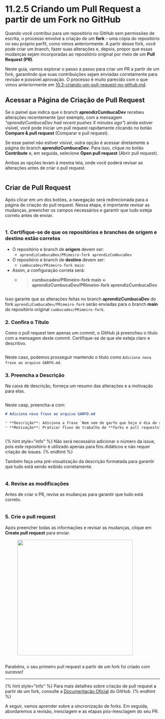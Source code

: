 # 11.2.5 Criando um Pull Request a partir de um Fork no GitHub

Quando você contribui para um repositório no GitHub sem permissões de escrita, o processo envolve a criação de um **fork** – uma cópia do repositório no seu próprio perfil, como vimos anteriormente. A partir desse fork, você pode criar um branch, fazer suas alterações e, depois, propor que essas mudanças sejam incorporadas ao repositório original por meio de um **Pull Request (PR)**.

Neste guia, vamos explorar o passo a passo para criar um PR a partir de um fork, garantindo que suas contribuições sejam enviadas corretamente para revisão e possível aprovação. O processo é muito parecido com o que vimos anteriormente em [10.3-criando-um-pull-request-no-github.md](../../10.-pull-requests-no-github/10.3-criando-um-pull-request-no-github.md "mention").

## Acessar a Página de Criação de Pull Request <a href="#criando-sua-primeira-issue" id="criando-sua-primeira-issue"></a>

Se o painel que indica que o branch **aprendizCumbucaDev** recebeu alterações recentemente (por exemplo, com a mensagem _"aprendizCumbucaDev had recent pushes X minutes ago"_) ainda estiver visível, você pode iniciar um pull request rapidamente clicando no botão **Compare & pull request** (Comparar e pull request).

Se esse painel não estiver visível, outra opção é acessar diretamente a página do branch **aprendizCumbucaDev**. Para isso, clique no botão **Contribute** e, em seguida, selecione **Open pull request** (Abrir pull request).

Ambas as opções levam à mesma tela, onde você poderá revisar as alterações antes de criar o pull request.

<figure><img src="../../.gitbook/assets/184 PR fork - upstream.png" alt=""><figcaption></figcaption></figure>

## Criar de Pull Request <a href="#criando-sua-primeira-issue" id="criando-sua-primeira-issue"></a>

Após clicar em um dos botões, a navegação será redirecionada para a página de criação do pull request. Nessa etapa, é importante revisar as mudanças, preencher os campos necessários e garantir que tudo esteja correto antes de enviar.

<figure><img src="../../.gitbook/assets/ebook images (1500 x 2000 px) (3).png" alt=""><figcaption></figcaption></figure>

### 1. Certifique-se de que os repositórios e branches de origem e destino estão corretos

* O repositório e branch de **origem** devem ser:&#x20;
  * `aprendizCumbucaDev/PRimeiro-fork aprendizCumbucaDev`&#x20;
* O repositório e branch de **destino** devem ser:&#x20;
  * `cumbucadev/PRimeiro-fork main`:&#x20;
* Assim, a configuração correta será:
  * > **cumbucadev/PRimeiro-fork main ← aprendizCumbucaDev/PRimeiro-fork aprendizCumbucaDev**&#x20;

<figure><img src="../../.gitbook/assets/185 PR fork - upstream 2.png" alt=""><figcaption></figcaption></figure>

Isso garante que as alterações feitas no branch **aprendizCumbucaDev** do fork `aprendizCumbucaDev/PRimeiro-fork` serão enviadas para o branch **main** do repositório original `cumbucadev/PRimeiro-fork`.

### 2. Confira o Título

Como o pull request tem apenas um commit, o GitHub já preencheu o título com a mensagem deste commit. Certifique-se de que ele esteja claro e descritivo.

<figure><img src="../../.gitbook/assets/186 PR fork - upstream 3.png" alt=""><figcaption></figcaption></figure>

Neste caso, podemos prosseguir mantendo o título como `Adiciona nova frase ao arquivo GARFO.md`.

### 3. Preencha a Descrição

Na caixa de descrição, forneça um resumo das alterações e a motivação para elas.

<figure><img src="../../.gitbook/assets/187 PR fork - upstream 4.png" alt=""><figcaption></figcaption></figure>

Neste casp, preencha-a com:

```markdown
# Adiciona nova frase ao arquivo GARFO.md

* **Descrição**: Adiciona a frase `Nem vem de garfo que hoje é dia de sopa.` ao arquivo **GARFO.md**.
* **Motivação**: Praticar fluxo de trabalho de **forks e pull requests**.
```

<figure><img src="../../.gitbook/assets/188 PR fork - upstream 5.png" alt=""><figcaption></figcaption></figure>

{% hint style="info" %}
Não será necessário adicionar o número da issue, pois este repositório é utilizado apenas para fins didáticos e não requer criação de issues.
{% endhint %}

Também faça uma pré-visualização da descrição formatada para garantir que tudo está sendo exibido corretamente.

<figure><img src="../../.gitbook/assets/189 PR fork - upstream 6.png" alt=""><figcaption></figcaption></figure>

### 4. Revise as modificações

Antes de criar o PR, revise as mudanças para garantir que tudo está correto.

<figure><img src="../../.gitbook/assets/190 PR fork - upstream 7.png" alt=""><figcaption></figcaption></figure>

### 5. Crie o pull request

Após preencher todas as informações e revisar as mudanças, clique em **Create pull request** para enviar.

<figure><img src="../../.gitbook/assets/image.png" alt="" width="375"><figcaption></figcaption></figure>

<figure><img src="../../.gitbook/assets/8 PR fork - upstream 3.png" alt=""><figcaption></figcaption></figure>

Parabéns, o seu primeiro pull request a partir de um fork foi criado com sucesso!

***

{% hint style="info" %}
Para mais detalhes sobre criação de pull request a partir de um fork, consulte a [Documentação Oficial](https://docs.github.com/pt/pull-requests/collaborating-with-pull-requests/proposing-changes-to-your-work-with-pull-requests/creating-a-pull-request-from-a-fork) do GitHub.
{% endhint %}

A seguir, vamos aprender sobre a sincronização de forks. Em seguida, abordaremos a revisão, mesclagem e as etapas pós-mesclagem do seu PR.
